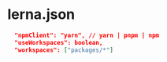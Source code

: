 # lerna.json

```json
  "npmClient": "yarn", // yarn | pnpm | npm
  "useWorkspaces": boolean,
  "workspaces": ["packages/*"]
```
